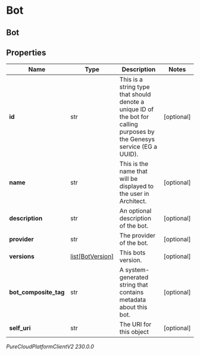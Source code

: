 # Bot

## Bot

## Properties

|Name | Type | Description | Notes|
|------------ | ------------- | ------------- | -------------|
| **id** | str | This is a string type that should denote a unique ID of the bot for calling purposes by the Genesys service (EG a UUID). | [optional] |
| **name** | str | This is the name that will be displayed to the user in Architect. | [optional] |
| **description** | str | An optional description of the bot. | [optional] |
| **provider** | str | The provider of the bot. | [optional] |
| **versions** | [list[BotVersion]](BotVersion) | This bots version. | [optional] |
| **bot_composite_tag** | str | A system-generated string that contains metadata about this bot. | [optional] |
| **self_uri** | str | The URI for this object | [optional] |



_PureCloudPlatformClientV2 230.0.0_
